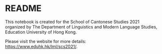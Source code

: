 # README

This notebook is created for the School of Cantonese Studies 2021 organized by The Department of Linguistics and Modern Language Studies, Education University of Hong Kong. 

Please visit the website for more details: https://www.eduhk.hk/lml/scs2021/.
